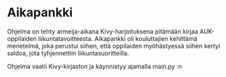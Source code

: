 # Aikapankki

Ohjelma on tehty armeija-aikana Kivy-harjoituksena pitämään kirjaa AUK-oppilaiden liikuntatavoitteesta. Aikapankki oli kouluttajien kehittämä menetelmä, joka perustui siihen, että oppilaiden myöhästyessä siihen kertyi saldoa, jota tyhjennettiin liikuntasuoritteilla.  

Ohjelma vaatii Kivy-kirjaston ja käynnistyy ajamalla main.py :n 
